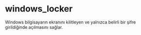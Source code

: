 # windows_locker
Windows bilgisayarın ekranını kilitleyen ve yalnızca belirli bir şifre girildiğinde açılmasını sağlar.
